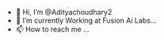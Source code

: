 - 👋 Hi, I’m @Adityachoudhary2
- 🌱 I’m currently Working at Fusion Ai Labs...
- 📫 How to reach me ...

<!---
Adityachoudhary2/Adityachoudhary2 is a ✨ special ✨ repository because its `README.md` (this file) appears on your GitHub profile.
You can click the Preview link to take a look at your changes.
--->
